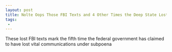 ```yaml
---
layout: post
title: Nolte Oops Those FBI Texts and 4 Other Times the Deep State Lost Crucial Communications
tags:
 -
---
```

These lost FBI texts mark the fifth time the federal government has claimed to have lost vital communications under subpoena
